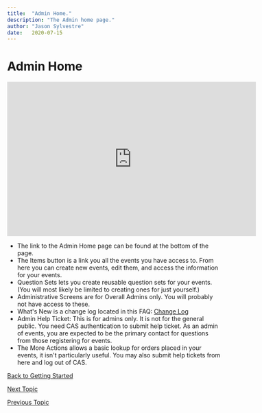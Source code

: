 ```yaml
---
title:  "Admin Home."
description: "The Admin home page."
author: "Jason Sylvestre"
date:   2020-07-15
---
```


# Admin Home

<iframe id="kaltura_player" src="https://cdnapisec.kaltura.com/p/1770401/sp/177040100/embedIframeJs/uiconf_id/29032722/partner_id/1770401?iframeembed=true&playerId=kaltura_player&entry_id=0_evlz0xhd&flashvars[mediaProtocol]=rtmp&amp;flashvars[streamerType]=rtmp&amp;flashvars[streamerUrl]=rtmp://www.kaltura.com:1935&amp;flashvars[rtmpFlavors]=1&amp;flashvars[localizationCode]=en&amp;flashvars[leadWithHTML5]=true&amp;flashvars[sideBarContainer.plugin]=true&amp;flashvars[sideBarContainer.position]=left&amp;flashvars[sideBarContainer.clickToClose]=true&amp;flashvars[chapters.plugin]=true&amp;flashvars[chapters.layout]=vertical&amp;flashvars[chapters.thumbnailRotator]=false&amp;flashvars[streamSelector.plugin]=true&amp;flashvars[EmbedPlayer.SpinnerTarget]=videoHolder&amp;flashvars[dualScreen.plugin]=true&amp;flashvars[Kaltura.addCrossoriginToIframe]=true&amp;&wid=0_1o7wh2r0" width="580" height="360" allowfullscreen webkitallowfullscreen mozAllowFullScreen allow="autoplay *; fullscreen *; encrypted-media *" sandbox="allow-forms allow-same-origin allow-scripts allow-top-navigation allow-pointer-lock allow-popups allow-modals allow-orientation-lock allow-popups-to-escape-sandbox allow-presentation allow-top-navigation-by-user-activation" frameborder="0" title="Kaltura Player"></iframe>


* The link to the Admin Home page can be found at the bottom of the page.
* The Items button is a link you all the events you have access to. From here you can create new events, edit them, and access the information for your events.
* Question Sets lets you create reusable question sets for your events. (You will most likely be limited to creating ones for just yourself.)
* Administrative Screens are for Overall Admins only. You will probably not have access to these.
* What's New is a change log located in this FAQ: [Change Log](/documentation/registration/registration-change-log)
* Admin Help Ticket: This is for admins only. It is not for the general public. You need CAS authentication to submit help ticket. As an admin of events, you are expected to be the primary contact for questions from those registering for events.
* The More Actions allows a basic lookup for orders placed in your events, it isn't particularly useful. You may also submit help tickets from here and log out of CAS.

[Back to Getting Started](/documentation/registration/getting-started)

[Next Topic](/documentation/registration/important-bits)

<p><a href="/documentation/registration/admin-home" class="registration-tag">Previous Topic</a></p>